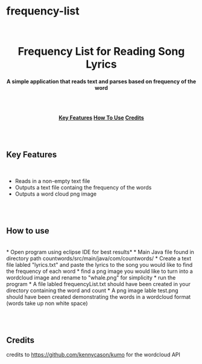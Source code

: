 # frequency-list

<h1 align="center">
  <br>
 Frequency List for Reading Song Lyrics
  <br>
</h1>

<h4 align="center">A simple application that reads text and parses based on frequency of the word
  
  <br><br>
  
  <p align="center">
  <a href="#key-features">Key Features</a>
  <a href="#how-to-use">How To Use</a>
  <a href="#credits">Credits</a>
</p>

<br><br>

## Key Features
<br>

* Reads in a non-empty text file
* Outputs a text file containg the frequency of the words
* Outputs a word cloud png image 

<br><br>


## How to use
<br>
* Open program using eclipse IDE for best results*
* Main Java file found in directory path countwords/src/main/java/com/countwords/
* Create a text file labled "lyrics.txt" and paste the lyrics to the song
  you would like to find the frequency of each word
* find a png image you would like to turn into a wordcloud image and rename to "whale.png" for simplicity
* run the program
* A file labled frequencyList.txt should have been created in your directory containing the word and count
* A png image lable test.png should have been created demonstrating the words in a wordcloud format
    (words take up non white space)
    
 <br><br>

## Credits
  credits to https://github.com/kennycason/kumo for the wordcloud API
